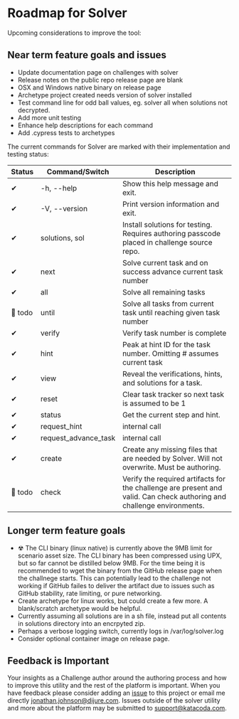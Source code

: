 # Roadmap for Solver

Upcoming considerations to improve the tool:

## Near term feature goals and issues

- Update documentation page on challenges with solver
- Release notes on the public repo release page are blank
- OSX and Windows native binary on release page
- Archetype project created needs version of solver installed
- Test command line for odd ball values, eg. solver all when solutions not decrypted.
- Add more unit testing
- Enhance help descriptions for each command
- Add .cypress tests to archetypes

The current commands for Solver are marked with their implementation and testing status:

| Status  | Command/Switch        | Description |
|---------|-----------------------|-------------|
| ✔       | -h, --help           | Show this help message and exit. |
| ✔       | -V, --version        | Print version information and exit. |
| ✔       | solutions, sol       | Install solutions for testing. Requires authoring passcode placed in challenge source repo. |
| ✔       | next                 | Solve current task and on success advance current task number |    
| ✔       | all                  | Solve all remaining tasks |
| 🤔 todo  | until                | Solve all tasks from current task until reaching given task number |
| ✔       | verify               | Verify task number is complete |
| ✔       | hint                 | Peak at hint ID for the task number. Omitting # assumes current task |
| ✔       | view                 | Reveal the verifications, hints, and solutions for a task. |
| ✔       | reset                | Clear task tracker so next task is assumed to be 1 |
| ✔       | status               | Get the current step and hint. |
| ✔       | request_hint         | internal call |
| ✔       | request_advance_task | internal call |
| ✔       | create               | Create any missing files that are needed by Solver. Will not overwrite. Must be authoring. |
| 🤔 todo  | check                | Verify the required artifacts for the challenge are present and valid. Can check authoring and challenge environments. |

## Longer term feature goals


- ☢ The CLI binary (linux native) is currently above the 9MB limit for scenario asset size. The CLI binary has been compressed using UPX, but so far cannot be distilled below 9MB. For the time being it is recommended to wget the binary from the GitHub release page when the challnege starts. This can potentially lead to the challenge not working if GitHub failes to deliver the artifact due to issues such as GitHub stability, rate limiting, or pure networking.
- Create archetype for linux works, but could create a few more. A blank/scratch archetype would be helpful.
- Currently assuming all solutions are in a sh file, instead put all contents in solutions directory into an encrpyted zip.
- Perhaps a verbose logging switch, currently logs in /var/log/solver.log
- Consider optional container image on release page.

## Feedback is Important

Your insights as a Challenge author around the authoring process and how to improve this utility and the rest of the platform is important. When you have feedback please consider adding an [issue](https://github.com/javajon/katacoda-solver/issues) to this project or email me directly jonathan.johnson@dijure.com. Issues outside of the solver utility and more about the platform may be submitted to support@katacoda.com.
